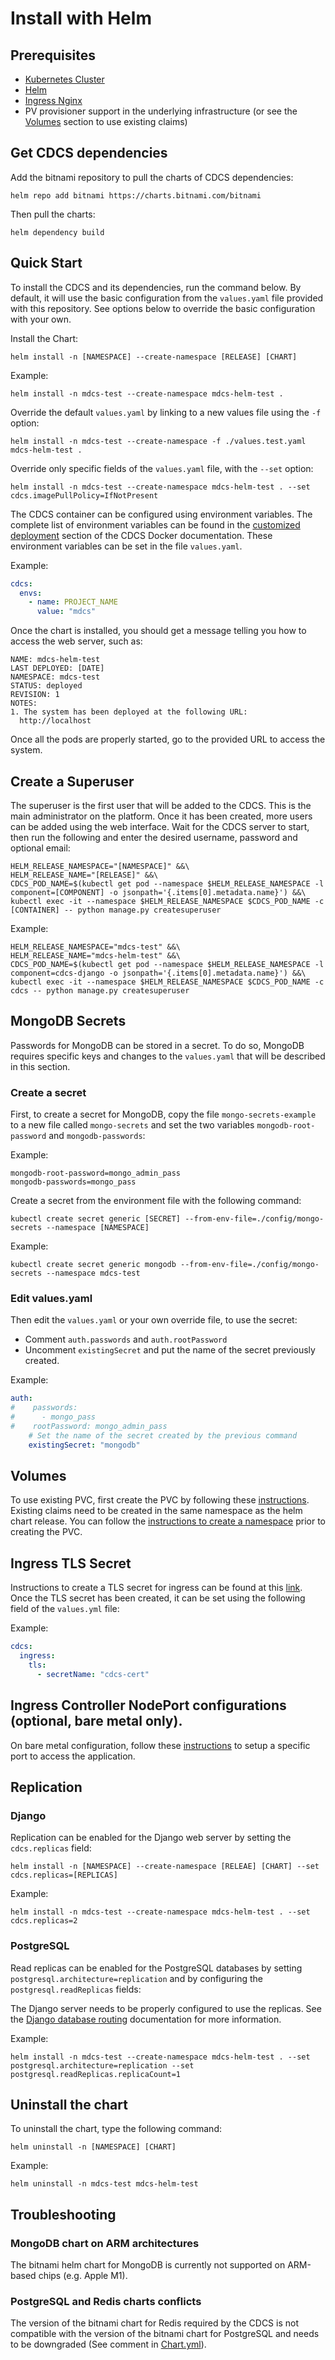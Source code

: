 # Install with Helm

## Prerequisites

* [Kubernetes Cluster](https://kubernetes.io/docs/setup/)
* [Helm](https://helm.sh/docs/intro/install/)
* [Ingress Nginx](https://kubernetes.github.io/ingress-nginx/deploy/)
* PV provisioner support in the underlying infrastructure (or see the [Volumes](#volumes)
  section to use existing claims)

## Get CDCS dependencies

Add the bitnami repository to pull the charts of CDCS dependencies:

```commandline
helm repo add bitnami https://charts.bitnami.com/bitnami
```

Then pull the charts:

```commandline
helm dependency build
```

## Quick Start

To install the CDCS and its dependencies, run the command below. By default, it will use
the basic configuration from the `values.yaml` file provided with this repository. See
options below to override the basic configuration with your own.

Install the Chart:

```commandline
helm install -n [NAMESPACE] --create-namespace [RELEASE] [CHART]
```

Example:

```commandline
helm install -n mdcs-test --create-namespace mdcs-helm-test .
```

Override the default `values.yaml` by linking to a new values file using the `-f` option:

```commandline
helm install -n mdcs-test --create-namespace -f ./values.test.yaml mdcs-helm-test .
```

Override only specific fields of the `values.yaml` file, with the `--set` option:

```commandline
helm install -n mdcs-test --create-namespace mdcs-helm-test . --set cdcs.imagePullPolicy=IfNotPresent
```

The CDCS container can be configured using environment variables.
The complete list of environment variables can be found in the
[customized deployment](https://github.com/usnistgov/cdcs-docker?tab=readme-ov-file#1-customize-the-deployment)
section of the CDCS Docker documentation.
These environment variables can be set in the file `values.yaml`.

Example:

```yaml
cdcs:
  envs:
    - name: PROJECT_NAME
      value: "mdcs"
```

Once the chart is installed, you should get a message telling you how to access the web
server, such as:

```commandline
NAME: mdcs-helm-test
LAST DEPLOYED: [DATE]
NAMESPACE: mdcs-test
STATUS: deployed
REVISION: 1
NOTES:
1. The system has been deployed at the following URL:
  http://localhost
```

Once all the pods are properly started, go to the provided URL to access the system.

## Create a Superuser

The superuser is the first user that will be added to the CDCS. This is the
main administrator on the platform. Once it has been created, more users
can be added using the web interface. Wait for the CDCS server to start, then run
the following and enter the desired username, password and optional email:

```commandline
HELM_RELEASE_NAMESPACE="[NAMESPACE]" &&\
HELM_RELEASE_NAME="[RELEASE]" &&\
CDCS_POD_NAME=$(kubectl get pod --namespace $HELM_RELEASE_NAMESPACE -l component=[COMPONENT] -o jsonpath='{.items[0].metadata.name}') &&\
kubectl exec -it --namespace $HELM_RELEASE_NAMESPACE $CDCS_POD_NAME -c [CONTAINER] -- python manage.py createsuperuser
```

Example:

```commandline
HELM_RELEASE_NAMESPACE="mdcs-test" &&\
HELM_RELEASE_NAME="mdcs-helm-test" &&\
CDCS_POD_NAME=$(kubectl get pod --namespace $HELM_RELEASE_NAMESPACE -l component=cdcs-django -o jsonpath='{.items[0].metadata.name}') &&\
kubectl exec -it --namespace $HELM_RELEASE_NAMESPACE $CDCS_POD_NAME -c cdcs -- python manage.py createsuperuser
```

## MongoDB Secrets

Passwords for MongoDB can be stored in a secret. To do so, MongoDB requires specific keys
and changes to the `values.yaml` that will be described in this section.

### Create a secret

First, to create a secret for MongoDB, copy the file `mongo-secrets-example` to a new
file called `mongo-secrets` and set the two variables `mongodb-root-password` and 
`mongodb-passwords`:

Example:

```
mongodb-root-password=mongo_admin_pass
mongodb-passwords=mongo_pass
```

Create a secret from the environment file with the following command:

```commandline
kubectl create secret generic [SECRET] --from-env-file=./config/mongo-secrets --namespace [NAMESPACE] 
```

Example:

```commandline
kubectl create secret generic mongodb --from-env-file=./config/mongo-secrets --namespace mdcs-test 
```

### Edit values.yaml

Then edit the `values.yaml` or your own override file, to use the secret:

- Comment `auth.passwords` and `auth.rootPassword`
- Uncomment `existingSecret` and put the name of the secret previously created.

Example:

```yml
auth:
#    passwords:
#      - mongo_pass
#    rootPassword: mongo_admin_pass
    # Set the name of the secret created by the previous command
    existingSecret: "mongodb"
```

## Volumes

To use existing PVC, first create the PVC by following
these [instructions](../manifests/README.md#configure-volumes). Existing claims need to
be created in the same namespace as the helm chart release. You can follow the
[instructions to create a namespace](https://kubernetes.io/docs/tasks/administer-cluster/namespaces-walkthrough/#create-new-namespaces)
prior to creating the PVC.

## Ingress TLS Secret

Instructions to create a TLS secret for ingress can be found at
this [link](https://kubernetes.io/docs/reference/kubectl/generated/kubectl_create/kubectl_create_secret_tls/).
Once the TLS secret has been created, it can be set using the following field of
the `values.yml` file:

Example:

```yml
cdcs:
  ingress:
    tls:
      - secretName: "cdcs-cert"
```

## Ingress Controller NodePort configurations (optional, bare metal only).

On bare metal configuration, follow
these [instructions](../manifests/README.md#ingress-controller-nodeport-configurations-optional-bare-metal-only)
to setup a specific port to access the application.

## Replication

### Django

Replication can be enabled for the Django web server by setting
the `cdcs.replicas` field:

```commandline
helm install -n [NAMESPACE] --create-namespace [RELEAE] [CHART] --set cdcs.replicas=[REPLICAS] 
```

Example:

```commandline
helm install -n mdcs-test --create-namespace mdcs-helm-test . --set cdcs.replicas=2
```

### PostgreSQL

Read replicas can be enabled for the PostgreSQL databases by setting
`postgresql.architecture=replication` and by configuring the `postgresql.readReplicas`
fields:

The Django server needs to be properly configured to use the replicas. See the
[Django database routing](https://docs.djangoproject.com/en/4.2/topics/db/multi-db/#automatic-database-routing)
documentation for more information.

Example:

```commandline
helm install -n mdcs-test --create-namespace mdcs-helm-test . --set postgresql.architecture=replication --set postgresql.readReplicas.replicaCount=1
```

## Uninstall the chart

To uninstall the chart, type the following command:

```commandline
helm uninstall -n [NAMESPACE] [CHART] 
```

Example:

```commandline
helm uninstall -n mdcs-test mdcs-helm-test 
```

## Troubleshooting

### MongoDB chart on ARM architectures

The bitnami helm chart for MongoDB is currently not supported
on ARM-based chips (e.g. Apple M1).

### PostgreSQL and Redis charts conflicts

The version of the bitnami chart for Redis required by the CDCS is not compatible with
the version of the bitnami chart for PostgreSQL and needs to be downgraded
(See comment in [Chart.yml](Chart.yaml)).